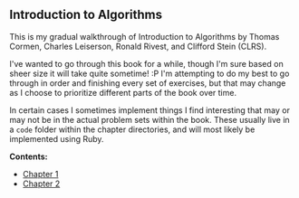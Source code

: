 ## Introduction to Algorithms

This is my gradual walkthrough of Introduction to Algorithms by Thomas Cormen, Charles Leiserson, Ronald Rivest, and Clifford Stein (CLRS).

I've wanted to go through this book for a while, though I'm sure based on sheer size it will take quite sometime! :P I'm attempting to do my best to go through in order and finishing every set of exercises, but that may change as I choose to prioritize different parts of the book over time.

In certain cases I sometimes implement things I find interesting that may or may not be in the actual problem sets within the book. These usually live in a `code` folder within the chapter directories, and will most likely be implemented using Ruby.

**Contents:**

- [Chapter 1](#)
- [Chapter 2](#)
